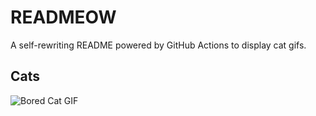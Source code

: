 # READMEOW

A self-rewriting README powered by GitHub Actions to display cat gifs.

## Cats

![Bored Cat GIF](https://media3.giphy.com/media/v1.Y2lkPTlhY2QwMmRheWxqNW0zeGF1eDJiMmEwdHB3MTA0eHFicnhyZGo5cDBhdHN2cG5hZSZlcD12MV9naWZzX3NlYXJjaCZjdD1n/mlvseq9yvZhba/200.gif)
